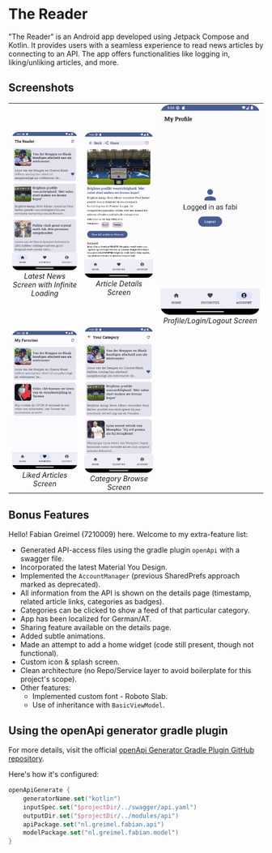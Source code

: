 # The Reader

"The Reader" is an Android app developed using Jetpack Compose and Kotlin. It provides users with a seamless experience to read news articles by connecting to an API. The app offers functionalities like logging in, liking/unliking articles, and more.

## Screenshots

<table>
  <tr>
    <td align="center">
      <img src="demo_images/main_screen.png" alt="Latest News"><br>
      <em>Latest News Screen with Infinite Loading</em>
    </td>
    <td align="center">
      <img src="demo_images/details_screen.png" alt="Article Details"><br>
      <em>Article Details Screen</em>
    </td>
    <td align="center">
      <img src="demo_images/myprofile_screen.png" alt="Profile/Login/Logout"><br>
      <em>Profile/Login/Logout Screen</em>
    </td>
  </tr>
  <tr>
    <td align="center">
      <img src="demo_images/favourites_screen.png" alt="Liked Articles"><br>
      <em>Liked Articles Screen</em>
    </td>
    <td align="center">
      <img src="demo_images/category_sports_screen.png" alt="Category Browse"><br>
      <em>Category Browse Screen</em>
    </td>
    <td align="center">
      <!-- You can leave this cell empty or add another image or text if needed -->
    </td>
  </tr>
</table>


## Bonus Features

Hello! Fabian Greimel (7210009) here. Welcome to my extra-feature list:

- Generated API-access files using the gradle plugin `openApi` with a swagger file.
- Incorporated the latest Material You Design.
- Implemented the `AccountManager` (previous SharedPrefs approach marked as deprecated).
- All information from the API is shown on the details page (timestamp, related article links, categories as badges).
- Categories can be clicked to show a feed of that particular category.
- App has been localized for German/AT.
- Sharing feature available on the details page.
- Added subtle animations.
- Made an attempt to add a home widget (code still present, though not functional).
- Custom icon & splash screen.
- Clean architecture (no Repo/Service layer to avoid boilerplate for this project's scope).
- Other features:
    - Implemented custom font - Roboto Slab.
    - Use of inheritance with `BasicViewModel`.

## Using the openApi generator gradle plugin

For more details, visit the official [openApi Generator Gradle Plugin GitHub repository](https://github.com/OpenAPITools/openapi-generator/tree/master/modules/openapi-generator-gradle-plugin).

Here's how it's configured:

```kotlin
openApiGenerate {
    generatorName.set("kotlin")
    inputSpec.set("$projectDir/../swagger/api.yaml")
    outputDir.set("$projectDir/../modules/api")
    apiPackage.set("nl.greimel.fabian.api")
    modelPackage.set("nl.greimel.fabian.model")
}
